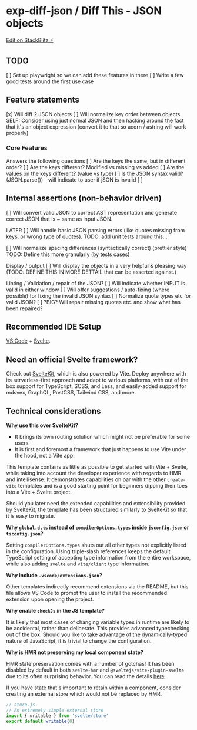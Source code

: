 # exp-diff-json / Diff This - JSON objects

[Edit on StackBlitz ⚡️](https://stackblitz.com/edit/vitejs-vite-rkyhn5)


## TODO
[ ] Set up playwright so we can add these features in there
[ ] Write a few good tests around the first use case


## Feature statements
[x] Will diff 2 JSON objects
[ ] Will normalize key order between objects
  SELF: Consider using just normal JSON and then hacking around the fact that it's an object expression (convert it to that so acorn / astring will work properly)


### Core Features
Answers the following questions
[ ] Are the keys the same, but in different order?
[ ] Are the keys different? Modified vs missing vs added
[ ] Are the values on the keys different? (value vs type)
[ ] Is the JSON syntax valid? (JSON.parse()) - will indicate to user if jSON is invalid 
[ ] 


## Internal assertions (non-behavior driven)
[ ] Will convert valid JSON to correct AST representation and generate correct JSON that is ~ same as input JSON.



LATER
[ ] Will handle basic JSON parsing errors (like quotes missing from keys, or wrong type of quotes). TODO: add unit tests around this...


[ ] Will normalize spacing differences (syntactically correct) (prettier style)
  TODO: Define this more granularly (by tests cases)

Display / output
[ ] Will display the objects in a very helpful & pleasing way (TODO: DEFINE THIS IN MORE DETTAIL that can be asserted against.)

Linting / Validation / repair of the JSON?
[ ] Will indicate whether INPUT is valid in either window
[ ] Will offer suggestions / auto-fixing (where possible) for fixing the invalid JSON syntax
[ ] Normalize quote types etc for valid JSON?
[ ] ?BIG? Will repair missing quotes etc. and show what has been repaired?


## Recommended IDE Setup

[VS Code](https://code.visualstudio.com/) + [Svelte](https://marketplace.visualstudio.com/items?itemName=svelte.svelte-vscode).

## Need an official Svelte framework?

Check out [SvelteKit](https://github.com/sveltejs/kit#readme), which is also powered by Vite. Deploy anywhere with its serverless-first approach and adapt to various platforms, with out of the box support for TypeScript, SCSS, and Less, and easily-added support for mdsvex, GraphQL, PostCSS, Tailwind CSS, and more.

## Technical considerations

**Why use this over SvelteKit?**

- It brings its own routing solution which might not be preferable for some users.
- It is first and foremost a framework that just happens to use Vite under the hood, not a Vite app.

This template contains as little as possible to get started with Vite + Svelte, while taking into account the developer experience with regards to HMR and intellisense. It demonstrates capabilities on par with the other `create-vite` templates and is a good starting point for beginners dipping their toes into a Vite + Svelte project.

Should you later need the extended capabilities and extensibility provided by SvelteKit, the template has been structured similarly to SvelteKit so that it is easy to migrate.

**Why `global.d.ts` instead of `compilerOptions.types` inside `jsconfig.json` or `tsconfig.json`?**

Setting `compilerOptions.types` shuts out all other types not explicitly listed in the configuration. Using triple-slash references keeps the default TypeScript setting of accepting type information from the entire workspace, while also adding `svelte` and `vite/client` type information.

**Why include `.vscode/extensions.json`?**

Other templates indirectly recommend extensions via the README, but this file allows VS Code to prompt the user to install the recommended extension upon opening the project.

**Why enable `checkJs` in the JS template?**

It is likely that most cases of changing variable types in runtime are likely to be accidental, rather than deliberate. This provides advanced typechecking out of the box. Should you like to take advantage of the dynamically-typed nature of JavaScript, it is trivial to change the configuration.

**Why is HMR not preserving my local component state?**

HMR state preservation comes with a number of gotchas! It has been disabled by default in both `svelte-hmr` and `@sveltejs/vite-plugin-svelte` due to its often surprising behavior. You can read the details [here](https://github.com/rixo/svelte-hmr#svelte-hmr).

If you have state that's important to retain within a component, consider creating an external store which would not be replaced by HMR.

```js
// store.js
// An extremely simple external store
import { writable } from 'svelte/store'
export default writable(0)
```

